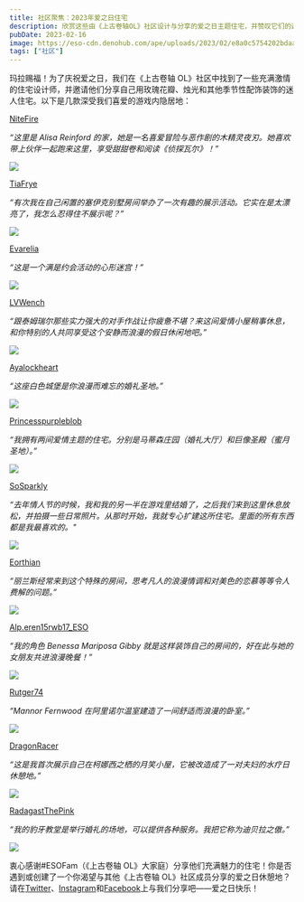 ```yaml
---
title: 社区聚焦：2023年爱之日住宅
description: 欣赏这些由《上古卷轴OL》社区设计与分享的爱之日主题住宅，并赞叹它们的迷人魅力。
pubDate: 2023-02-16
image: https://eso-cdn.denohub.com/ape/uploads/2023/02/e8a0c5754202bdaa5dcc4124c42d9e4c.jpg
tags: ["社区"]
---
```


玛拉赐福！为了庆祝爱之日，我们在《上古卷轴
OL》社区中找到了一些充满激情的住宅设计师，并邀请他们分享自己用玫瑰花瓣、烛光和其他季节性配饰装饰的迷人住宅。以下是几款深受我们喜爱的游戏内隐居地：

[NiteFire](https://forums.elderscrollsonline.com/en/discussion/comment/7799646/#Comment_7799646)

_“这里是 Alisa Reinford
的家，她是一名喜爱冒险与恶作剧的木精灵夜刃。她喜欢带上伙伴一起跑来这里，享受甜甜卷和阅读《侦探瓦尔》！”_

![](https://eso-cdn.denohub.com/ape/uploads/2023/02/01e76f84f15057598031970a12685bc3.jpg)

[TiaFrye](https://forums.elderscrollsonline.com/en/discussion/comment/7799752/#Comment_7799752)

_“有次我在自己闲置的塞伊克别墅房间举办了一次有趣的展示活动。它实在是太漂亮了，我怎么忍得住不展示呢？”_

![](https://eso-cdn.denohub.com/ape/uploads/2023/02/d052c8e52043cf188c5b6b99d4fc813a.jpg)

[Evarelia](https://forums.elderscrollsonline.com/en/discussion/comment/7799982/#Comment_7799982)

_“这是一个满是约会活动的心形迷宫！”_

![](https://eso-cdn.denohub.com/ape/uploads/2023/02/004f89f887b2fcb193390f5cf308752f.png)

[LVWench](https://forums.elderscrollsonline.com/en/discussion/comment/7800288/#Comment_7800288)

_“跟泰姆瑞尔那些实力强大的对手作战让你疲惫不堪？来这间爱情小屋稍事休息，和你特别的人共同享受这个安静而浪漫的假日休闲地吧。”_

![](https://eso-cdn.denohub.com/ape/uploads/2023/02/85efb66b71463dd0d588d46ef8a17666.png)

[Ayalockheart](https://forums.elderscrollsonline.com/en/discussion/comment/7801061/#Comment_7801061)

_“这座白色城堡是你浪漫而难忘的婚礼圣地。”_

![](https://eso-cdn.denohub.com/ape/uploads/2023/02/ca207b2da126b28992e1accd6c00419a.png)

[Princesspurpleblob](https://forums.elderscrollsonline.com/en/discussion/comment/7801097/#Comment_7801097)

_“我拥有两间爱情主题的住宅。分别是马蒂森庄园（婚礼大厅）和巨像圣殿（蜜月圣地）。”_

![](https://eso-cdn.denohub.com/ape/uploads/2023/02/0761b7fe685a2db83eefc1ab438548ed.jpg)

[SoSparkly](https://forums.elderscrollsonline.com/en/discussion/comment/7801217/#Comment_7801217)

_“去年情人节的时候，我和我的另一半在游戏里结婚了，之后我们来到这里休息放松，并拍摄一些日常照片。从那时开始，我就专心扩建这所住宅。里面的所有东西都是我最喜欢的。"_

![](https://eso-cdn.denohub.com/ape/uploads/2023/02/99a1930edff82654382a1ebb29311337.jpg)

[Eorthian](https://forums.elderscrollsonline.com/en/discussion/comment/7801689/#Comment_7801689)

_“丽兰斯经常来到这个特殊的房间，思考凡人的浪漫情调和对美色的恋慕等等令人费解的问题。”_

![](https://eso-cdn.denohub.com/ape/uploads/2023/02/b5f8c573a04560bd8e15daaa42e61e24.jpg)

[Alp.eren15rwb17_ESO](https://forums.elderscrollsonline.com/en/discussion/comment/7802085/#Comment_7802085)

_“我的角色 Benessa Mariposa Gibby 就是这样装饰自己的房间的，好在此与她的女朋友共进浪漫晚餐！”_

![](https://eso-cdn.denohub.com/ape/uploads/2023/02/374e7d75287034d200ca11d99cef0863.jpg)

[Rutger74](https://forums.elderscrollsonline.com/en/discussion/comment/7804418/#Comment_7804418)

_“Mannor Fernwood 在阿里诺尔温室建造了一间舒适而浪漫的卧室。”_

![](https://eso-cdn.denohub.com/ape/uploads/2023/02/d162c955614f16c34e198c9a2bd29e12.jpg)

[DragonRacer](https://forums.elderscrollsonline.com/en/discussion/comment/7805192/#Comment_7805192)

_“这是我首次展示自己在柯娜西之栖的月笑小屋，它被改造成了一对夫妇的水疗日休憩地。”_

![](https://eso-cdn.denohub.com/ape/uploads/2023/02/4c0c785904f2aa6f36cca5e9a7689473.jpg)

[RadagastThePink](https://forums.elderscrollsonline.com/en/discussion/comment/7809249/#Comment_7809249)

_“我的豹牙教堂是举行婚礼的场地，可以提供各种服务。我把它称为迪贝拉之傲。”_

![](https://eso-cdn.denohub.com/ape/uploads/2023/02/3ccc7dd53ed93da0d9b0b689e0e3c285.png)

衷心感谢#ESOFam（《上古卷轴 OL》大家庭）分享他们充满魅力的住宅！你是否遇到或创建了一个你渴望与其他《上古卷轴
OL》社区成员分享的爱之日休憩地？请在[Twitter](https://twitter.com/TESOnline)、[Instagram](https://www.instagram.com/elderscrollsonline/)和[Facebook](https://www.facebook.com/ElderScrollsOnline)上与我们分享吧——爱之日快乐！
